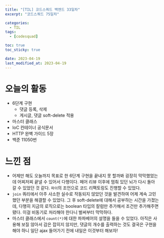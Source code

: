 ```yaml
---
title: "[TIL] 코드스쿼드 백엔드 33일차"
excerpt: "코드스쿼드 75일차"

categories:
  - TIL
tags:
  - [codesquad]

toc: true
toc_sticky: true

date: 2023-04-19
last_modified_at: 2023-04-19
---
```


# 오늘의 활동

- 6단계 구현
    - 댓글 등록, 삭제
    - 게시글, 댓글 soft-delete 적용
- 마스터 클래스
- IoC 컨테이너 공식문서
- HTTP 완벽 가이드 5장
- 백준 11050번

# 느낀 점

- 어제만 해도 오늘까지 목표로 한 6단계 구현을 끝내지 못 할까봐 굉장히 막막했었는데 어찌저찌 끝낼 수 있어서 다행이다. 페어 리뷰 이후에 멈춰 있던 뇌가 다시 돌아갈 수 있었던 것 같다. `파이`의 조언으로 코드 리팩토링도 진행할 수 있었다.
- `join` 쿼리에서 아주 사소한 실수로 작동되지 않았던 것을 발견하여 어제 계속 고민했던 부분을 해결할 수 있었다. 그 후 soft-delete에 대해서 공부하는 시간을 가졌는데, 다행히 지금의 로직으로는 boolean 타입의 칼럼만 추가해서 조건만 추가해주면 됐다. 이걸 비동기로 처리해야 한다니 벌써부터 막막하다.
- 마스터 클래스에서 `count(*)`에 대한 파파베어의 설명을 들을 수 있었다. 아직은 사용해 보질 않아서 감은 잡히지 않지만, 댓글의 개수를 출력하는 것도 결국은 구현을 해야 하니 일단 ajax 들어가기 전에 내일은 이것부터 해보자!